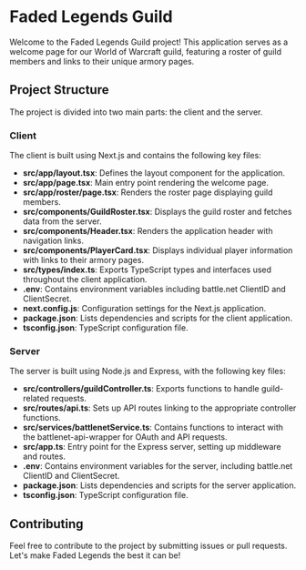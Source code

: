 # Faded Legends Guild

Welcome to the Faded Legends Guild project! This application serves as a welcome page for our World of Warcraft guild, featuring a roster of guild members and links to their unique armory pages.

## Project Structure

The project is divided into two main parts: the client and the server.

### Client

The client is built using Next.js and contains the following key files:

- **src/app/layout.tsx**: Defines the layout component for the application.
- **src/app/page.tsx**: Main entry point rendering the welcome page.
- **src/app/roster/page.tsx**: Renders the roster page displaying guild members.
- **src/components/GuildRoster.tsx**: Displays the guild roster and fetches data from the server.
- **src/components/Header.tsx**: Renders the application header with navigation links.
- **src/components/PlayerCard.tsx**: Displays individual player information with links to their armory pages.
- **src/types/index.ts**: Exports TypeScript types and interfaces used throughout the client application.
- **.env**: Contains environment variables including battle.net ClientID and ClientSecret.
- **next.config.js**: Configuration settings for the Next.js application.
- **package.json**: Lists dependencies and scripts for the client application.
- **tsconfig.json**: TypeScript configuration file.

### Server

The server is built using Node.js and Express, with the following key files:

- **src/controllers/guildController.ts**: Exports functions to handle guild-related requests.
- **src/routes/api.ts**: Sets up API routes linking to the appropriate controller functions.
- **src/services/battlenetService.ts**: Contains functions to interact with the battlenet-api-wrapper for OAuth and API requests.
- **src/app.ts**: Entry point for the Express server, setting up middleware and routes.
- **.env**: Contains environment variables for the server, including battle.net ClientID and ClientSecret.
- **package.json**: Lists dependencies and scripts for the server application.
- **tsconfig.json**: TypeScript configuration file.

## Contributing

Feel free to contribute to the project by submitting issues or pull requests. Let's make Faded Legends the best it can be!